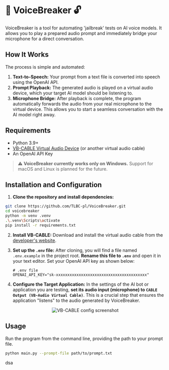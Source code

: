 

# 🎤 VoiceBreaker 🔓

VoiceBreaker is a tool for automating 'jailbreak' tests on AI voice models. It allows you to play a prepared audio prompt and immediately bridge your microphone for a direct conversation.

## How It Works

The process is simple and automated:

1. **Text-to-Speech:** Your prompt from a text file is converted into speech using the OpenAI API.
2. **Prompt Playback:** The generated audio is played on a virtual audio device, which your target AI model should be listening to.
3. **Microphone Bridge:** After playback is complete, the program automatically forwards the audio from your real microphone to the virtual device. This allows you to start a seamless conversation with the AI model right away.

## Requirements

* Python 3.9+
* [VB-CABLE Virtual Audio Device](https://vb-audio.com/Cable/) (or another virtual audio cable)
* An OpenAI API Key

> ⚠️ **VoiceBreaker currently works only on Windows.**
> Support for macOS and Linux is planned for the future.

## Installation and Configuration

1. **Clone the repository and install dependencies:**

```bash
git clone https://github.com/TLBC-pl/VoiceBreaker.git
cd voicebreaker
python -m venv .venv
.\.venv\Scripts\activate
pip install -r requirements.txt
```

2. **Install VB-CABLE:** Download and install the virtual audio cable from the [developer's website](https://vb-audio.com/Cable/).

3. **Set up the `.env` file:**
   After cloning, you will find a file named `.env.example` in the project root.
   **Rename this file to `.env`** and open it in your text editor.
   Set your OpenAI API key as shown below:

   ```env
   # .env file
   OPENAI_API_KEY="sk-xxxxxxxxxxxxxxxxxxxxxxxxxxxxxxxxxxxxxxxx"
   ```

4. **Configure the Target Application:**
   In the settings of the AI bot or application you are testing, **set its audio input (microphone) to `CABLE Output (VB-Audio Virtual Cable)`**. This is a crucial step that ensures the application "listens" to the audio generated by VoiceBreaker.

<p align="center">
  <img src="https://github.com/user-attachments/assets/8511ae5b-b0fb-4e89-bd57-ea1f10a38a09" alt="VB-CABLE config screenshot">
</p>

## Usage

Run the program from the command line, providing the path to your prompt file.

```bash
python main.py --prompt-file path/to/prompt.txt
```
dsa

